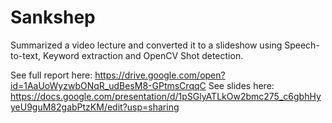 # Sankshep
Summarized a video lecture and converted it to a slideshow using Speech-to-text, Keyword extraction and OpenCV Shot detection.

See full report here: https://drive.google.com/open?id=1AaUoWyzwbONqR_udBesM8-GPtmsCrqqC
See slides here: https://docs.google.com/presentation/d/1pSGlyATLkOw2bmc275_c6gbhHyyeU9guM82gabPtzKM/edit?usp=sharing
